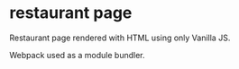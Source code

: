 # restaurant page

Restaurant page rendered with HTML using only Vanilla JS.

Webpack used as a module bundler.
